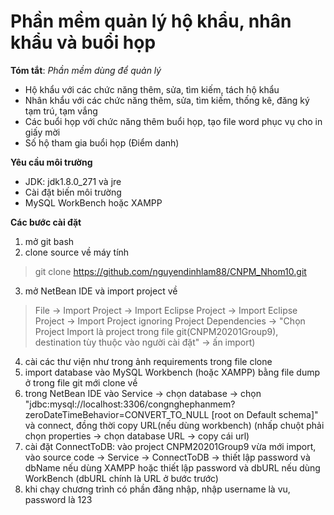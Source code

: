 
# Phần mềm quản lý hộ khẩu, nhân khẩu và buổi họp

**Tóm tắt**: 
_Phần mềm dùng để quản lý_
- Hộ khẩu với các chức năng thêm, sửa, tìm kiếm, tách hộ khẩu
- Nhân khẩu với các chức năng thêm, sửa, tìm kiếm, thống kê, đăng ký tạm trú, tạm vắng
- Các buổi họp với chức năng thêm buổi họp, tạo file word phục vụ cho in giấy mời
- Số hộ tham gia buổi họp (Điểm danh)


**Yêu cầu môi trường** 
- JDK: jdk1.8.0_271 và jre 
- Cài đặt biến môi trường
- MySQL WorkBench hoặc XAMPP

**Các bước cài đặt**
1. mở git bash
2. clone source về máy tính 
> git clone https://github.com/nguyendinhlam88/CNPM_Nhom10.git
3. mở NetBean IDE và import project về 
> File -> Import Project -> Import Eclipse Project -> Import Eclipse Project -> Import Project ignoring Project Dependencies -> "Chọn Project Import là project trong file git(CNPM20201Group9), destination tùy thuộc vào người cài đặt" -> ấn import)

4. cài các thư viện như trong ảnh requirements trong file clone
5. import database vào MySQL Workbench (hoặc XAMPP) bằng file dump ở trong file git mới clone về
6. trong NetBean IDE vào Service -> chọn database -> chọn "jdbc:mysql://localhost:3306/congnghephanmem?zeroDateTimeBehavior=CONVERT_TO_NULL [root on Default schema]" và connect, đồng thời copy URL(nếu dùng workbench) (nhấp chuột phải chọn properties -> chọn database URL -> copy cái url)
7. cài đặt ConnectToDB: vào project CNPM20201Group9 vừa mới import, vào source code -> Service -> ConnectToDB -> thiết lập password và dbName nếu dùng XAMPP hoặc thiết lập password và dbURL nếu dùng WorkBench (dbURL chính là URL ở bước trước)
8. khi chạy chương trình có phần đăng nhập, nhập username là vu, password là 123
